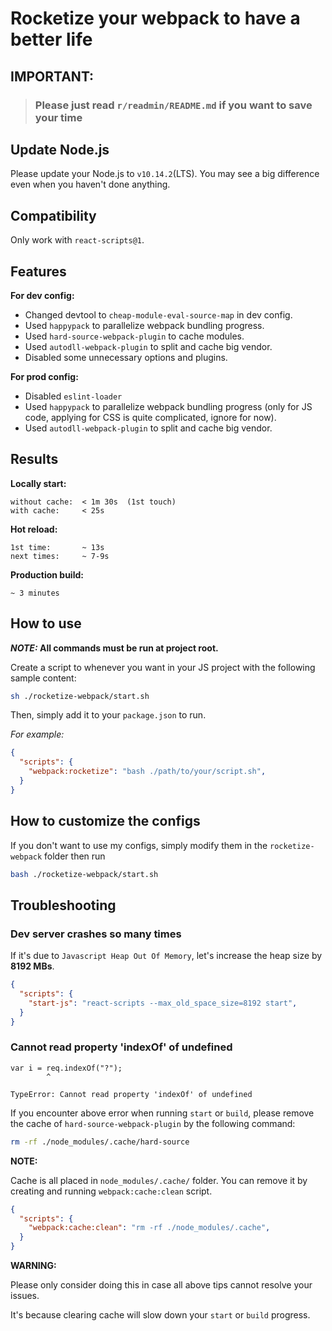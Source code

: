 # Rocketize your webpack to have a better life

## **IMPORTANT**:

> ### Please just read `r/readmin/README.md` if you want to save your time

## Update Node.js

Please update your Node.js to `v10.14.2`(LTS). You may see a big difference even when you haven't done anything.

## Compatibility

Only work with `react-scripts@1`.

## Features

  **For dev config:**

  - Changed devtool to `cheap-module-eval-source-map` in dev config.
  - Used `happypack` to parallelize webpack bundling progress.
  - Used `hard-source-webpack-plugin` to cache modules.
  - Used `autodll-webpack-plugin` to split and cache big vendor.
  - Disabled some unnecessary options and plugins.

  **For prod config:**

  - Disabled `eslint-loader`
  - Used `happypack` to parallelize webpack bundling progress (only for JS code, applying for CSS is quite complicated, ignore for now).
  - Used `autodll-webpack-plugin` to split and cache big vendor.

## Results

  **Locally start:**

    without cache:  < 1m 30s  (1st touch)
    with cache:     < 25s

  **Hot reload:**

    1st time:       ~ 13s
    next times:     ~ 7-9s

  **Production build:**

    ~ 3 minutes

## How to use
  **_NOTE:_ All commands must be run at project root.**

  Create a script to whenever you want in your JS project with the following sample content:

  ```bash
  sh ./rocketize-webpack/start.sh
  ```

  Then, simply add it to your `package.json` to run.

  _For example:_

  ```json
  {
    "scripts": {
      "webpack:rocketize": "bash ./path/to/your/script.sh",
    }
  }
  ```

## How to customize the configs

  If you don't want to use my configs, simply modify them in the `rocketize-webpack` folder then run
  ```bash
  bash ./rocketize-webpack/start.sh
  ```

## Troubleshooting

### Dev server crashes so many times

If it's due to `Javascript Heap Out Of Memory`, let's increase the heap size by **8192 MBs**.

```json
{
  "scripts": {
    "start-js": "react-scripts --max_old_space_size=8192 start",
  }
}
```


### Cannot read property 'indexOf' of undefined

  ```
  var i = req.indexOf("?");
          ^

  TypeError: Cannot read property 'indexOf' of undefined
  ```

  If you encounter above error when running `start` or `build`, please remove the cache of `hard-source-webpack-plugin` by the following command:

  ```bash
  rm -rf ./node_modules/.cache/hard-source
  ```

**NOTE:**

Cache is all placed in `node_modules/.cache/` folder. You can remove it by creating and running `webpack:cache:clean` script.

  ```json
  {
    "scripts": {
      "webpack:cache:clean": "rm -rf ./node_modules/.cache",
    }
  }
  ```

**WARNING:**

Please only consider doing this in case all above tips cannot resolve your issues.

It's because clearing cache will slow down your `start` or `build` progress.